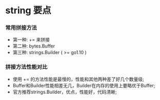 # string 要点


### 常用拼接方法

* 第一种: += 来拼接
* 第二种: bytes.Buffer
* 第三种: strings.Builder ( >= go1.10 )

### 拼接方法性能对比

* 使用 += 的方法性能是最慢的，性能和其他两种差了好几个数量级;
* Buffer和Builder性能相差无几，Builder在内存的使用上要略优于Buffer;
* 官方推荐strings.Builder，优点，性能好，代码清晰;
